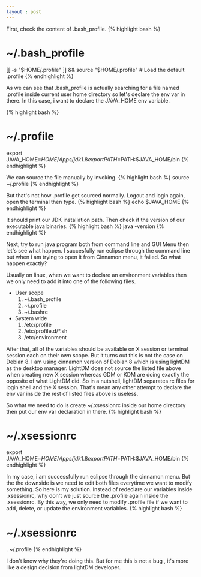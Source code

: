```yaml
---
layout : post
---
```


First, check the content of .bash_profile.
{% highlight bash %}
# ~/.bash_profile
[[ -s "$HOME/.profile" ]] && source "$HOME/.profile" # Load the default .profile
{% endhighlight %}

As we can see that .bash_profile is actually searching for a file named .profile inside current user home directory so let's declare the env var in there. In this case, i want to declare the JAVA_HOME env variable.

{% highlight bash %}
# ~/.profile
export JAVA_HOME=$HOME/Apps/jdk1.8
export PATH=$PATH:$JAVA_HOME/bin
{% endhighlight %}

We can source the file manually by invoking.
{% highlight bash %}
source ~/.profile
{% endhighlight %}

But that's not how .profile get sourced normally. Logout and login again, open the terminal then type.
{% highlight bash %}
echo $JAVA_HOME
{% endhighlight %}

It should print our JDK installation path. Then check if the version of our executable java binaries.
{% highlight bash %}
java -version
{% endhighlight %}

Next, try to run java program both from command line and GUI Menu then let's see what happen. I succesfully run eclipse through the command line but when i am trying to open it from Cinnamon menu, it failed. So what happen exactly?

Usually on linux, when we want to declare an environment variables then we only need to add it into one of the following files.

- User scope
    1. ~/.bash\_profile
    2. ~/.profile
    3. ~/.bashrc
- System wide
    1. /etc/profile
    2. /etc/profile.d/\*.sh
    3. /etc/environment 

After that, all of the variables should be available on X session or terminal session each on their own scope. But it turns out this is not the case on Debian 8. I am using cinnamon version of Debian 8 which is using lightDM as the desktop manager. LightDM does not source the listed file above when creating new X session whereas GDM or KDM are doing exactly the opposite of what LightDM did. So in a nutshell, lightDM separates rc files for login shell and the X session. That's mean any other attempt to declare the env var inside the rest of listed files above is useless. 

So what we need to do is create ~/.xsessionrc inside our home directory then put our env var declaration in there.
{% highlight bash %}
# ~/.xsessionrc
export JAVA_HOME=$HOME/Apps/jdk1.8
export PATH=$PATH:$JAVA_HOME/bin
{% endhighlight %}

In my case, i am successfully run eclipse through the cinnamon menu. But the the downside is we need to edit both files everytime we want to modify something. So here is my solution. Instead of redeclare our variables inside .xsessionrc, why don't we just source the .profile again inside the .xsessionrc. By this way, we only need to modify .profile file if we want to add, delete, or update the environment variables.
{% highlight bash %}
# ~/.xsessionrc
. ~/.profile
{% endhighlight %}

I don't know why they're doing this. But for me this is not a bug , it's more like a design decision from lightDM developer.
